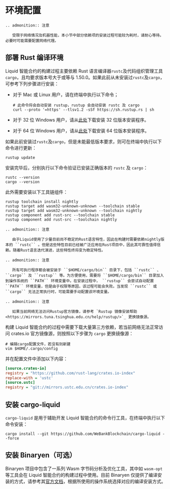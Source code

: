 # 环境配置

```eval_rst
.. admonition:: 注意

   受限于网络情况及机器性能，本小节中部分依赖项的安装过程可能较为耗时，请耐心等待。必要时可能需要配置网络代理。
```

## 部署 Rust 编译环境

Liquid 智能合约的构建过程主要依赖 Rust 语言编译器`rustc`及代码组织管理工具`cargo`，且均要求版本号大于或等与 1.50.0。如果此前从未安装过`rustc`及`cargo`，可参考下列步骤进行安装：

-   对于 Mac 或 Linux 用户，请在终端中执行以下命令；

    ```shell
    # 此命令将会自动安装 rustup，rustup 会自动安装 rustc 及 cargo
    curl --proto '=https' --tlsv1.2 -sSf https://sh.rustup.rs | sh
    ```

-   对于 32 位 Windows 用户，请从[此处](https://static.rust-lang.org/rustup/dist/i686-pc-windows-msvc/rustup-init.exe)下载安装 32 位版本安装程序。

-   对于 64 位 Windows 用户，请从[此处](https://static.rust-lang.org/rustup/dist/x86_64-pc-windows-msvc/rustup-init.exe)下载安装 64 位版本安装程序。

如果此前安装过`rustc`及`cargo`，但是未能最低版本要求，则可在终端中执行以下命令进行更新：

```shell
rustup update
```

安装完毕后，分别执行以下命令验证已安装正确版本的 `rustc` 及 `cargo`：

```shell
rustc --version
cargo --version
```

此外需要安装以下工具链组件：

```shell
rustup toolchain install nightly
rustup target add wasm32-unknown-unknown --toolchain stable
rustup target add wasm32-unknown-unknown --toolchain nightly
rustup component add rust-src --toolchain stable
rustup component add rust-src --toolchain nightly
```

```eval_rst
.. admonition:: 注意

   由于Liquid使用了少量目前尚不稳定的Rust语言特性，因此在构建时需要依赖nightly版本的 ``rustc`` 。但是这些特性目前已经被广泛应用在Rust项目中，因此其可靠性值得信赖。随着Rust语言迭代演进，这些特性终将变为稳定特性。
```

```eval_rst
.. admonition:: 注意

   所有可执行程序都会被安装于 ``$HOME/cargo/bin`` 目录下，包括 ``rustc`` 、 ``cargo`` 及 ``rustup`` 等。为方便使用，需要将 ``$HOME/cargo/bin`` 目录加入到操作系统的 ``PATH`` 环境变量中。在安装过程中， ``rustup`` 会尝试自动配置 ``PATH`` 环境变量，但是由于权限等原因，该过程可能会失败。当发现 ``rustc`` 或 ``cargo`` 无法正常执行时，可能需要手动配置该环境变量。
```

```eval_rst
.. admonition:: 注意

   如果当前网络无法访问Rustup官方镜像，请参考 `Rustup 镜像安装帮助 <https://mirrors.tuna.tsinghua.edu.cn/help/rustup/>`_ 更换镜像源。
```

构建 Liquid 智能合约的过程中需要下载大量第三方依赖，若当前网络无法正常访问 crates.io 官方镜像源，则按照以下步骤为 `cargo` 更换镜像源：

```shell
# 编辑cargo配置文件，若没有则新建
vim $HOME/.cargo/config
```

并在配置文件中添加以下内容：

```ini
[source.crates-io]
registry = "https://github.com/rust-lang/crates.io-index"
replace-with = 'ustc'
[source.ustc]
registry = "git://mirrors.ustc.edu.cn/crates.io-index"
```

## 安装 cargo-liquid

`cargo-liquid` 是用于辅助开发 Liquid 智能合约的命令行工具，在终端中执行以下命令安装：

```shell
cargo install --git https://github.com/WeBankBlockchain/cargo-liquid --force
```

## 安装 Binaryen（可选）

Binaryen 项目中包含了一系列 Wasm 字节码分析及优化工具，其中如 `wasm-opt` 等工具会在 Liquid 智能合约的构建过程中使用。目前 Binaryen 仅提供了编译安装的方式，请参考其[官方文档](https://github.com/WebAssembly/binaryen#building)，根据所使用的操作系统选择对应的编译安装方式。
